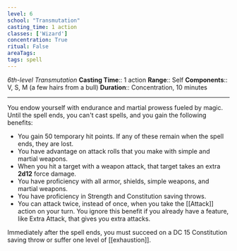```yaml
---
level: 6
school: "Transmutation"
casting_time: 1 action
classes: ['Wizard']
concentration: True
ritual: False
areaTags: 
tags: spell
---
```


_6th-level Transmutation_
**Casting Time**:: 1 action
**Range**:: Self
**Components**:: V, S, M (a few hairs from a bull)
**Duration**:: Concentration, 10 minutes

---

You endow yourself with endurance and martial prowess fueled by magic. Until the spell ends, you can't cast spells, and you gain the following benefits:


- You gain 50 temporary hit points. If any of these remain when the spell ends, they are lost.
- You have advantage on attack rolls that you make with simple and martial weapons.
- When you hit a target with a weapon attack, that target takes an extra **2d12** force damage.
- You have proficiency with all armor, shields, simple weapons, and martial weapons.
- You have proficiency in Strength and Constitution saving throws.
- You can attack twice, instead of once, when you take the [[Attack]] action on your turn. You ignore this benefit if you already have a feature, like Extra Attack, that gives you extra attacks.

Immediately after the spell ends, you must succeed on a DC 15 Constitution saving throw or suffer one level of [[exhaustion]].



